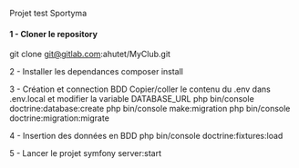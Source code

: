 Projet test Sportyma

#### 1 - Cloner le repository
 git clone git@gitlab.com:ahutet/MyClub.git

2 - Installer les dependances
  composer install

3 - Création et connection BDD
Copier/coller le contenu du .env dans .env.local et modifier la variable DATABASE_URL
  php bin/console doctrine:database:create
  php bin/console make:migration
  php bin/console doctrine:migration:migrate

4 - Insertion des données en BDD
  php bin/console doctrine:fixtures:load

5 - Lancer le projet
  symfony server:start
